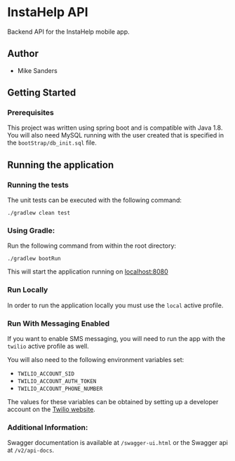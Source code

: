 # InstaHelp API
Backend API for the InstaHelp mobile app.
## Author
* Mike Sanders
## Getting Started
### Prerequisites
This project was written using spring boot and is compatible with Java 1.8.
You will also need MySQL running with the user created that is specified in the ```bootStrap/db_init.sql``` file.

## Running the application
### Running the tests
The unit tests can be executed with the following command:

```./gradlew clean test```

### Using Gradle:
Run the following command from within the root directory:

```./gradlew bootRun```

This will start the application running on [localhost:8080](http://localhost:8080)

### Run Locally
In order to run the application locally you must use the ```local``` active profile.

### Run With Messaging Enabled
If you want to enable SMS messaging, you will need to run the app with the ```twilio``` active profile as well.
 
You will also need to the following environment variables set:
* ```TWILIO_ACCOUNT_SID```
* ```TWILIO_ACCOUNT_AUTH_TOKEN```
* ```TWILIO_ACCOUNT_PHONE_NUMBER```

The values for these variables can be obtained by setting up a developer account on the [Twilio website](https://www.twilio.com/try-twilio).

### Additional Information:
Swagger documentation is available at ```/swagger-ui.html``` or the Swagger api at ```/v2/api-docs```.